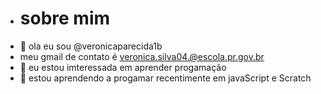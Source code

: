 - # sobre mim
- 👋 ola eu sou @veronicaparecida1b
- meu gmail de contato é veronica.silva04.@escola.pr.gov.br
- 👀 eu estou imteressada em aprender progamação
- 🌱 estou aprendendo a progamar recentimente em javaScript e Scratch

